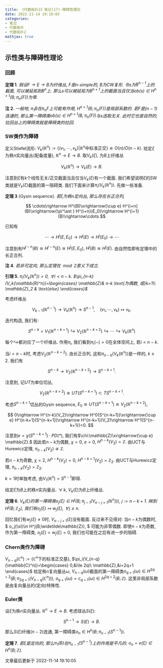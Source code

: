 ```yaml
---
title: 《代数拓扑2》笔记(17)-障碍性理论
date: 2022-11-14 19:10:03
categories: 
- 笔记
- 代数拓扑
- 代数拓扑2
mathjax: true
---
```


## 示性类与障碍性理论

### 回顾

**定理 1**. *假设$F\rightarrow E\rightarrow B$为纤维丛, $F$是$n$-simple的, $B$为CW复形. 令$s$为$B^{n-1}$上的截面, 可以被延拓到$B^n$上. 那么$s$可以被延拓为$B^{n+1}$上的截面当且仅当$ob(s)\in H^{n+1}(B;\pi_n(F))$为零.* 

**注 2**. *一般地, $\pi_1B$在$\pi_nF$上可能有作用, $H^{n+1}(B;\pi_n(F))$是局部系数的. 若$F$是$(n-1)$连通的, 那么第一障碍类$ob(s)\in H^{n+1}(B,\pi_n(F))$与$s$选取无关. 此时它也是自然的, 拉回丛上的障碍类就是障碍类的拉回.* 

### SW类作为障碍

定义Stiefel流形:
$V_k(\mathbb{R}^n):=\{(v_1,\cdots,v_k)|\mathbb{R}^n\text{中标准正交}\}\cong O(n)/O(n-k).$
给定$\xi$为秩$n$实向量丛(配备度量),
$\mathbb{R}^n\rightarrow E\rightarrow B.$ 取$V_k(\xi),$ 为$B$上纤维丛


$$
V_k(\mathbb{R}^n)\rightarrow V_k(E)\rightarrow B.
$$



注意到$\xi$有$k$个线性无关/正交截面当且仅当$V_k(\xi)$有一个截面.
我们希望说明$\xi$的SW类就是$V_k(\xi)$截面的第一阻碍类.
我们下面来计算$\pi_i(V_k(\mathbb{R}^n)).$ 先做一些准备.

**定理 3** (Gysin sequence). *若$\xi$为秩$n$定向丛, 那么存在长正合列,* 



$$
\cdots\rightarrow H^i(B)\xrightarrow{\cup e} H^{i+n}(B)\xrightarrow{\pi^\ast } H^{i+n}(E_0)\rightarrow H^{i+1}(B)\rightarrow\cdots
$$



已知有


$$
\cdots\rightarrow H^j(E,E_0)\rightarrow H^j(E)\rightarrow H^j(E_0)\rightarrow \cdots
$$


注意到有$H^{j-n}(B)\cong H^{j-n}(E)\cong H^j(E,E_0),$
$H^j(B)\cong H^j(E).$ 由自然性即有定理中的长正合列.

**注 4**. *若非可定向, 那么定理在$\mod 2$意义下成立.* 

**引理 5**. *$\pi_i(V_k(\mathbb{R}^n))=0,$ $\,\forall\,i<n-k.$ $\pi_{n-k}(V_k(\mathbb{R}^n))=\begin{cases}  \mathbb{Z}& n-k \text{为偶数, 或}k=1\\  \mathbb{Z}_2 & \text{else}  \end{cases}$* 

考虑纤维丛


$$
V_{k-1}(\mathbb{R}^{n-1})\rightarrow V_k(\mathbb{R}^n)\rightarrow S^{n-1},\quad (v_1,\cdots,v_k)\mapsto v_k.
$$



迭代构造, 我们有:


$$
S^{n-k}=V_1(\mathbb{R}^{n-k+1})\hookrightarrow V_2(\mathbb{R}^{n-k+2})\hookrightarrow\cdots\hookrightarrow V_k(\mathbb{R}^n)
$$


每个$\hookrightarrow$都对应了一个纤维丛. 作用$\pi_i,$
我们看到$\pi_i(-)=0$在全体空间上, 若$i<n-k.$

当$i=n-k$时, 考虑$V_2(\mathbb{R}^{n-k+2}).$ 由长正合列,
这和$\pi_{n-k}(V_k(\mathbb{R}^n))$是一样的, $k\ge 2.$ 我们有


$$
S^{n-k}\rightarrow V_2(\mathbb{R}^{n-k+2})\rightarrow S^{n-k+1}.
$$


注意到, 记$UT$为单位切丛,


$$
V_2(\mathbb{R}^{n-k+2})\cong UT(S^{n-k+1})\subset TS^{n-k+1}.
$$



考虑$S^{n-k+1}$切丛的Gysin sequence,
$E_0\cong UT(S^{n-k+1})\cong V_2(\mathbb{R}^{n-k+2}),$


$$
0\rightarrow H^{n-k}(V_2)\rightarrow H^0(S^{n-k+1})\xrightarrow{\cup e} H^{n-k+1}(S^{n-k+1})\rightarrow H^{n-k+1}(V_2)\rightarrow H^1(S^{n-k+1})=0.
$$



注意到$e=\chi(S^{n-k+1})\cdot PD(\ast ),$
我们有$\chi:\mathbb{Z}\xrightarrow{\cup e} \mathbb{Z}.$
因此若$n-k$为偶数, $\chi=0,$ $e=0,$ $H^{n-k}(V_2)=\mathbb{Z}.$
由UCT与Hurewicz定理, $\pi_{n-k}(V_2)\cong \mathbb{Z}.$

若$n-k$为奇数, $\chi=2,$ $H^{n-k}(V_2)=0,$
$H^{n-k+1}(V_2)=\mathbb{Z}_2.$ 由UCT与Hurewicz定理,
$\pi_{n-k}(V_2)=\mathbb{Z}_2.$

$k=1$时单独考虑, 由$V_1(\mathbb{R}^n)=S^{n-1}$即得.

给定$\xi$为$B$上的秩$n$实向量丛. $\,\forall\,k,$
$V_k(\xi)$为$B$上纤维丛.

**定理 6**. *$V_k(\xi)$的第一障碍类$o_j(\xi)\in H^j(B;\pi_{j-1}(V_{n-j+1}(\mathbb{R}^n))),$ $j:=n-k+1.$ 映到$H^j(B;\mathbb{Z}_2),$ 我们有$o_j(\xi)\mapsto w_j(\xi),$ $\,\forall\,j\le n.$* 

回忆我们有$w_j(\xi)\neq 0$时, $V_{n-j+1}(\xi)$没有截面. 反过来不见得对:
当$n-k$为偶数时, $ o_j(\xi)\in H^j(B;\widetilde\mathbb{Z}), $
可能为非零偶数. 即使$n-k$为奇数, 作为第一障碍类, $o_j(\xi)=w_j(\xi)=0,$
我们也可能在之后有进一步的阻碍.

### Chern类作为障碍

$V_{n-q}(\mathbb{C}^n):=\{\mathbb{C}^n\text{下的标准正交基}\},$
$\pi_i(V_{n-q}(\mathbb{C}^n))=\begin{cases}
 0,&i\le 2q\\
 \mathbb{Z},&i=2q+1
 \end{cases}$ 给定秩$n$复向量丛$\omega,$
$V_{n-q}(\omega)$截面的第一障碍类$o_{q+1}(\omega)\in H^{2q+2}(B;\pi_{2q+1}(V_{n-q}(\mathbb{C}^n))),$
$o_{q+1}(\omega)= c_{q+1}(\omega)\in H^{2q+2}(B;\mathbb{Z}).$
这里非局部系数是由复向量丛的(定向)特殊性.

### Euler类

设$\xi$为秩$n$实向量丛. $\mathbb{R}^n\rightarrow E\rightarrow B.$
考虑球丛$S(\xi):$ 

$$
S^{n-1}\rightarrow S(E)\rightarrow B.
$$


那么$S(\xi)$纤维$(n-2)$连通,
第一障碍类$o_n\in H^n(B;\pi_{n-1}(S^{n-1})).$

**定理 7**. *若$\xi$是定向的, 那么$\pi_1(B)$在$\pi_{n-1}(S^{n-1})$上的作用是平凡的. $o_n=e(\xi)\in H^{n}(B;\mathbb{Z}).$* 

文章最后更新于 2022-11-14 19:10:05 
